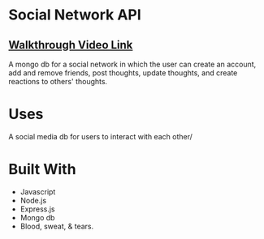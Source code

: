 # Social Network API 

## [Walkthrough Video Link](https://youtu.be/r5yXA5Y5SCo)

A mongo db for a social network in which the user can create an account, add and remove friends, post thoughts, update thoughts, and create reactions to others' thoughts.

# Uses

A social media db for users to interact with each other/

# Built With

- Javascript
- Node.js
- Express.js
- Mongo db
- Blood, sweat, & tears.
